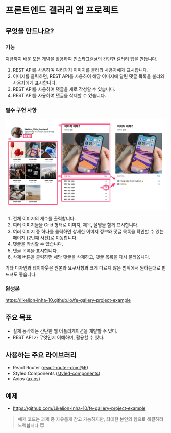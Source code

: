 # 프론트엔드 갤러리 앱 프로젝트

## 무엇을 만드나요?

### 기능

지금까지 배운 모든 개념을 활용하여 인스타그램st의 간단한 갤러리 앱을 만듭니다.

1. REST API를 사용하여 여러가지 이미지를 불러와 사용자에게 표시합니다.
2. 이미지를 클릭하면, REST API를 사용하여 해당 이미지에 달린 댓글 목록을 불러와 사용자에게 표시합니다.
3. REST API를 사용하여 댓글을 새로 작성할 수 있습니다.
4. REST API를 사용하여 댓글을 삭제할 수 있습니다.

### 필수 구현 사항

![](./readme-image.png)

1. 전체 이미지의 개수를 출력합니다.
2. 여러 이미지들을 Grid 형태로 이미지, 제목, 설명을 함께 표시합니다.
3. 여러 이미지 중 하나를 클릭하면 상세한 이미지 정보와 댓글 목록을 확인할 수 있는 페이지 (2번째 사진)로 이동합니다.
4. 댓글을 작성할 수 있습니다.
5. 댓글 목록을 표시합니다.
6. 삭제 버튼을 클릭하면 해당 댓글을 삭제하고, 댓글 목록을 다시 불러옵니다.

기타 디자인과 레이아웃은 원본과 요구사항과 크게 다르지 않은 범위에서 원하는대로 만드셔도 좋습니다.

### 완성본

https://likelion-inha-10.github.io/fe-gallery-project-example

## 주요 목표

- 실제 동작하는 간단한 웹 어플리케이션을 개발할 수 있다.
- REST API 가 무엇인지 이해하며, 활용할 수 있다.

## 사용하는 주요 라이브러리

- React Router ([react-router-dom@6](https://reactrouter.com/docs/en/v6/getting-started/installation))
- Styled Components ([styled-components](https://styled-components.com/docs/basics#installation))
- Axios ([axios](https://axios-http.com/kr/docs/intro))

## 예제

- https://github.com/Likelion-Inha-10/fe-gallery-project-example

> 예제 코드는 과제 중 자유롭게 참고 가능하지만, 최대한 본인의 힘으로 해결하려 노력합시다 😇
